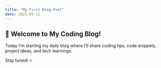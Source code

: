 ```yaml
---
title: "My First Blog Post"
date: 2025-05-12
---
```


## 🚀 Welcome to My Coding Blog!

Today I’m starting my daily blog where I’ll share coding tips, code snippets, project ideas, and tech learnings.

Stay tuned! 🔥
